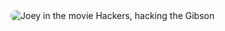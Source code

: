 ---
---
<img alt="Joey in the movie Hackers, hacking the Gibson" style="display:block;margin-left:auto;margin-right:auto;max-width:100%;height:auto;border-radius:20px;" src="images/joey.jpg">